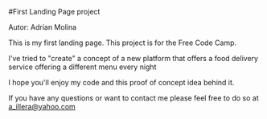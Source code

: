 #First Landing Page project

Autor: Adrian Molina

This is my first landing page. This project is for the Free Code Camp.

I've tried to "create" a concept of a new platform that offers a food delivery service offering a different menu every night

I hope you'll enjoy my code and this proof of concept idea behind it. 

If you have any questions or want to contact me please feel free to do so at a_illera@yahoo.com
